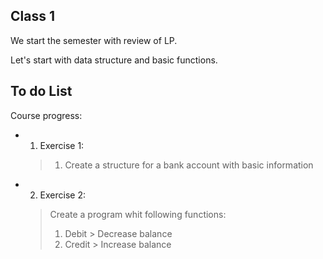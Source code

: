 ## Class 1

We start the semester with review of LP.

Let's start with data structure and basic functions.


## To do List

Course progress:

- 1. Exercise 1:
    > 1. Create a structure for a bank account with basic information
    
- 2. Exercise 2:
    > Create a program whit following functions:
    > 1. Debit 
        > Decrease balance
    > 2. Credit
        > Increase balance